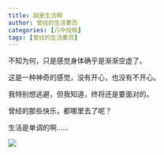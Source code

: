 ```yaml
---
title: 就是生活啊
author: 曾经的生活委员
categories: [八中投稿]
tags: [曾经的生活委员]
---
```

不知为何，只是感觉身体确乎是渐渐空虚了。

这是一种神奇的感觉，没有开心，也没有不开心。

我特别想逃避，但我知道，终将还是要面对的。

曾经的那些快乐，都哪里去了呢？

生活是单调的啊……

![](https://s1.ax1x.com/2023/08/11/pPmj9SA.jpg)
